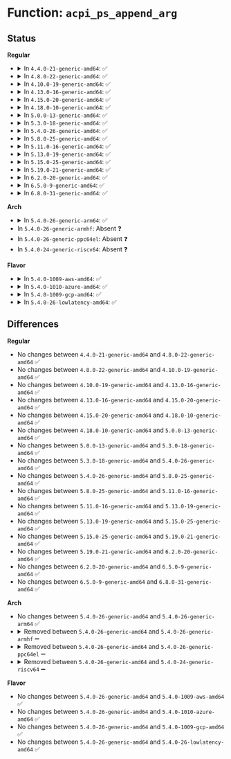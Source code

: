 # Function: <code>acpi_ps_append_arg</code>

## Status
<b>Regular</b>
<ul>
<li>
<details>
<summary>In <code>4.4.0-21-generic-amd64</code>: ✅</summary>

```c
void acpi_ps_append_arg(union acpi_parse_object * op, union acpi_parse_object * arg)
```

```json
{
  "name": "acpi_ps_append_arg",
  "collision_type": "Unique Global",
  "inline_type": "No",
  "funcs": [
    {
      "addr": 18446744071583703732,
      "name": "acpi_ps_append_arg",
      "external": true,
      "loc": "drivers/acpi/acpica/pstree.c:127",
      "file": "drivers/acpi/acpica/pstree.c",
      "inline": "seen, unknown",
      "caller_inline": [],
      "caller_func": [
        "drivers/acpi/acpica/dswload.c:acpi_ds_load1_begin_op",
        "drivers/acpi/acpica/psargs.c:acpi_ps_get_next_namepath",
        "drivers/acpi/acpica/psargs.c:acpi_ps_get_next_arg",
        "drivers/acpi/acpica/psloop.c:acpi_ps_parse_loop",
        "drivers/acpi/acpica/psobject.c:acpi_ps_build_named_op",
        "drivers/acpi/acpica/psobject.c:acpi_ps_build_named_op",
        "drivers/acpi/acpica/psobject.c:acpi_ps_create_op"
      ]
    }
  ],
  "symbols": [
    {
      "addr": 18446744071583703732,
      "name": "acpi_ps_append_arg",
      "section": ".text",
      "bind": "STB_GLOBAL",
      "size": 131
    }
  ]
}
```
</details>
</li>
<li>
<details>
<summary>In <code>4.8.0-22-generic-amd64</code>: ✅</summary>

```c
void acpi_ps_append_arg(union acpi_parse_object * op, union acpi_parse_object * arg)
```

```json
{
  "name": "acpi_ps_append_arg",
  "collision_type": "Unique Global",
  "inline_type": "No",
  "funcs": [
    {
      "addr": 18446744071584028129,
      "name": "acpi_ps_append_arg",
      "external": true,
      "loc": "drivers/acpi/acpica/pstree.c:127",
      "file": "drivers/acpi/acpica/pstree.c",
      "inline": "seen, unknown",
      "caller_inline": [],
      "caller_func": [
        "drivers/acpi/acpica/dswload.c:acpi_ds_load1_begin_op",
        "drivers/acpi/acpica/psargs.c:acpi_ps_get_next_arg",
        "drivers/acpi/acpica/psargs.c:acpi_ps_get_next_namepath",
        "drivers/acpi/acpica/psloop.c:acpi_ps_parse_loop",
        "drivers/acpi/acpica/psobject.c:acpi_ps_create_op",
        "drivers/acpi/acpica/psobject.c:acpi_ps_build_named_op",
        "drivers/acpi/acpica/psobject.c:acpi_ps_build_named_op"
      ]
    }
  ],
  "symbols": [
    {
      "addr": 18446744071584028129,
      "name": "acpi_ps_append_arg",
      "section": ".text",
      "bind": "STB_GLOBAL",
      "size": 131
    }
  ]
}
```
</details>
</li>
<li>
<details>
<summary>In <code>4.10.0-19-generic-amd64</code>: ✅</summary>

```c
void acpi_ps_append_arg(union acpi_parse_object * op, union acpi_parse_object * arg)
```

```json
{
  "name": "acpi_ps_append_arg",
  "collision_type": "Unique Global",
  "inline_type": "No",
  "funcs": [
    {
      "addr": 18446744071584170050,
      "name": "acpi_ps_append_arg",
      "external": true,
      "loc": "drivers/acpi/acpica/pstree.c:127",
      "file": "drivers/acpi/acpica/pstree.c",
      "inline": "seen, unknown",
      "caller_inline": [],
      "caller_func": [
        "drivers/acpi/acpica/dswload.c:acpi_ds_load1_begin_op",
        "drivers/acpi/acpica/psargs.c:acpi_ps_get_next_arg",
        "drivers/acpi/acpica/psargs.c:acpi_ps_get_next_namepath",
        "drivers/acpi/acpica/psloop.c:acpi_ps_parse_loop",
        "drivers/acpi/acpica/psobject.c:acpi_ps_create_op",
        "drivers/acpi/acpica/psobject.c:acpi_ps_build_named_op",
        "drivers/acpi/acpica/psobject.c:acpi_ps_build_named_op"
      ]
    }
  ],
  "symbols": [
    {
      "addr": 18446744071584170050,
      "name": "acpi_ps_append_arg",
      "section": ".text",
      "bind": "STB_GLOBAL",
      "size": 131
    }
  ]
}
```
</details>
</li>
<li>
<details>
<summary>In <code>4.13.0-16-generic-amd64</code>: ✅</summary>

```c
void acpi_ps_append_arg(union acpi_parse_object * op, union acpi_parse_object * arg)
```

```json
{
  "name": "acpi_ps_append_arg",
  "collision_type": "Unique Global",
  "inline_type": "No",
  "funcs": [
    {
      "addr": 18446744071584237533,
      "name": "acpi_ps_append_arg",
      "external": true,
      "loc": "drivers/acpi/acpica/pstree.c:128",
      "file": "drivers/acpi/acpica/pstree.c",
      "inline": "seen, unknown",
      "caller_inline": [],
      "caller_func": [
        "drivers/acpi/acpica/dswload.c:acpi_ds_load1_begin_op",
        "drivers/acpi/acpica/psargs.c:acpi_ps_get_next_arg",
        "drivers/acpi/acpica/psargs.c:acpi_ps_get_next_namepath",
        "drivers/acpi/acpica/psloop.c:acpi_ps_parse_loop",
        "drivers/acpi/acpica/psobject.c:acpi_ps_create_op",
        "drivers/acpi/acpica/psobject.c:acpi_ps_build_named_op",
        "drivers/acpi/acpica/psobject.c:acpi_ps_build_named_op"
      ]
    }
  ],
  "symbols": [
    {
      "addr": 18446744071584237533,
      "name": "acpi_ps_append_arg",
      "section": ".text",
      "bind": "STB_GLOBAL",
      "size": 132
    }
  ]
}
```
</details>
</li>
<li>
<details>
<summary>In <code>4.15.0-20-generic-amd64</code>: ✅</summary>

```c
void acpi_ps_append_arg(union acpi_parse_object * op, union acpi_parse_object * arg)
```

```json
{
  "name": "acpi_ps_append_arg",
  "collision_type": "Unique Global",
  "inline_type": "No",
  "funcs": [
    {
      "addr": 18446744071584588700,
      "name": "acpi_ps_append_arg",
      "external": true,
      "loc": "drivers/acpi/acpica/pstree.c:128",
      "file": "drivers/acpi/acpica/pstree.c",
      "inline": "seen, unknown",
      "caller_inline": [],
      "caller_func": [
        "drivers/acpi/acpica/dswload.c:acpi_ds_load1_begin_op",
        "drivers/acpi/acpica/psargs.c:acpi_ps_get_next_arg",
        "drivers/acpi/acpica/psargs.c:acpi_ps_get_next_namepath",
        "drivers/acpi/acpica/psloop.c:acpi_ps_parse_loop",
        "drivers/acpi/acpica/psobject.c:acpi_ps_create_op",
        "drivers/acpi/acpica/psobject.c:acpi_ps_build_named_op",
        "drivers/acpi/acpica/psobject.c:acpi_ps_build_named_op"
      ]
    }
  ],
  "symbols": [
    {
      "addr": 18446744071584588700,
      "name": "acpi_ps_append_arg",
      "section": ".text",
      "bind": "STB_GLOBAL",
      "size": 268
    }
  ]
}
```
</details>
</li>
<li>
<details>
<summary>In <code>4.18.0-10-generic-amd64</code>: ✅</summary>

```c
void acpi_ps_append_arg(union acpi_parse_object * op, union acpi_parse_object * arg)
```

```json
{
  "name": "acpi_ps_append_arg",
  "collision_type": "Unique Global",
  "inline_type": "No",
  "funcs": [
    {
      "addr": 18446744071584814224,
      "name": "acpi_ps_append_arg",
      "external": true,
      "loc": "drivers/acpi/acpica/pstree.c:94",
      "file": "drivers/acpi/acpica/pstree.c",
      "inline": "seen, unknown",
      "caller_inline": [],
      "caller_func": [
        "drivers/acpi/acpica/dswload.c:acpi_ds_load1_begin_op",
        "drivers/acpi/acpica/psargs.c:acpi_ps_get_next_arg",
        "drivers/acpi/acpica/psargs.c:acpi_ps_get_next_namepath",
        "drivers/acpi/acpica/psloop.c:acpi_ps_parse_loop",
        "drivers/acpi/acpica/psobject.c:acpi_ps_create_op",
        "drivers/acpi/acpica/psobject.c:acpi_ps_build_named_op",
        "drivers/acpi/acpica/psobject.c:acpi_ps_build_named_op"
      ]
    }
  ],
  "symbols": [
    {
      "addr": 18446744071584814224,
      "name": "acpi_ps_append_arg",
      "section": ".text",
      "bind": "STB_GLOBAL",
      "size": 268
    }
  ]
}
```
</details>
</li>
<li>
<details>
<summary>In <code>5.0.0-13-generic-amd64</code>: ✅</summary>

```c
void acpi_ps_append_arg(union acpi_parse_object * op, union acpi_parse_object * arg)
```

```json
{
  "name": "acpi_ps_append_arg",
  "collision_type": "Unique Global",
  "inline_type": "No",
  "funcs": [
    {
      "addr": 18446744071584916944,
      "name": "acpi_ps_append_arg",
      "external": true,
      "loc": "drivers/acpi/acpica/pstree.c:94",
      "file": "drivers/acpi/acpica/pstree.c",
      "inline": "seen, unknown",
      "caller_inline": [],
      "caller_func": [
        "drivers/acpi/acpica/dswload.c:acpi_ds_load1_begin_op",
        "drivers/acpi/acpica/psargs.c:acpi_ps_get_next_arg",
        "drivers/acpi/acpica/psargs.c:acpi_ps_get_next_namepath",
        "drivers/acpi/acpica/psloop.c:acpi_ps_parse_loop",
        "drivers/acpi/acpica/psobject.c:acpi_ps_create_op",
        "drivers/acpi/acpica/psobject.c:acpi_ps_build_named_op",
        "drivers/acpi/acpica/psobject.c:acpi_ps_build_named_op"
      ]
    }
  ],
  "symbols": [
    {
      "addr": 18446744071584916944,
      "name": "acpi_ps_append_arg",
      "section": ".text",
      "bind": "STB_GLOBAL",
      "size": 268
    }
  ]
}
```
</details>
</li>
<li>
<details>
<summary>In <code>5.3.0-18-generic-amd64</code>: ✅</summary>

```c
void acpi_ps_append_arg(union acpi_parse_object * op, union acpi_parse_object * arg)
```

```json
{
  "name": "acpi_ps_append_arg",
  "collision_type": "Unique Global",
  "inline_type": "No",
  "funcs": [
    {
      "addr": 18446744071585119618,
      "name": "acpi_ps_append_arg",
      "external": true,
      "loc": "drivers/acpi/acpica/pstree.c:94",
      "file": "drivers/acpi/acpica/pstree.c",
      "inline": "seen, unknown",
      "caller_inline": [],
      "caller_func": [
        "drivers/acpi/acpica/dswload.c:acpi_ds_load1_begin_op",
        "drivers/acpi/acpica/psargs.c:acpi_ps_get_next_arg",
        "drivers/acpi/acpica/psargs.c:acpi_ps_get_next_namepath",
        "drivers/acpi/acpica/psloop.c:acpi_ps_parse_loop",
        "drivers/acpi/acpica/psobject.c:acpi_ps_create_op",
        "drivers/acpi/acpica/psobject.c:acpi_ps_build_named_op",
        "drivers/acpi/acpica/psobject.c:acpi_ps_build_named_op"
      ]
    }
  ],
  "symbols": [
    {
      "addr": 18446744071585119618,
      "name": "acpi_ps_append_arg",
      "section": ".text",
      "bind": "STB_GLOBAL",
      "size": 266
    }
  ]
}
```
</details>
</li>
<li>
<details>
<summary>In <code>5.4.0-26-generic-amd64</code>: ✅</summary>

```c
void acpi_ps_append_arg(union acpi_parse_object * op, union acpi_parse_object * arg)
```

```json
{
  "name": "acpi_ps_append_arg",
  "collision_type": "Unique Global",
  "inline_type": "No",
  "funcs": [
    {
      "addr": 18446744071585255980,
      "name": "acpi_ps_append_arg",
      "external": true,
      "loc": "drivers/acpi/acpica/pstree.c:94",
      "file": "drivers/acpi/acpica/pstree.c",
      "inline": "seen, unknown",
      "caller_inline": [],
      "caller_func": [
        "drivers/acpi/acpica/dswload.c:acpi_ds_load1_begin_op",
        "drivers/acpi/acpica/psargs.c:acpi_ps_get_next_arg",
        "drivers/acpi/acpica/psargs.c:acpi_ps_get_next_namepath",
        "drivers/acpi/acpica/psloop.c:acpi_ps_parse_loop",
        "drivers/acpi/acpica/psobject.c:acpi_ps_create_op",
        "drivers/acpi/acpica/psobject.c:acpi_ps_build_named_op",
        "drivers/acpi/acpica/psobject.c:acpi_ps_build_named_op"
      ]
    }
  ],
  "symbols": [
    {
      "addr": 18446744071585255980,
      "name": "acpi_ps_append_arg",
      "section": ".text",
      "bind": "STB_GLOBAL",
      "size": 266
    }
  ]
}
```
</details>
</li>
<li>
<details>
<summary>In <code>5.8.0-25-generic-amd64</code>: ✅</summary>

```c
void acpi_ps_append_arg(union acpi_parse_object * op, union acpi_parse_object * arg)
```

```json
{
  "name": "acpi_ps_append_arg",
  "collision_type": "Unique Global",
  "inline_type": "No",
  "funcs": [
    {
      "addr": 18446744071585961909,
      "name": "acpi_ps_append_arg",
      "external": true,
      "loc": "drivers/acpi/acpica/pstree.c:94",
      "file": "drivers/acpi/acpica/pstree.c",
      "inline": "seen, unknown",
      "caller_inline": [],
      "caller_func": [
        "drivers/acpi/acpica/dswload.c:acpi_ds_load1_begin_op",
        "drivers/acpi/acpica/psargs.c:acpi_ps_get_next_field",
        "drivers/acpi/acpica/psargs.c:acpi_ps_get_next_namepath",
        "drivers/acpi/acpica/psloop.c:acpi_ps_get_arguments",
        "drivers/acpi/acpica/psobject.c:acpi_ps_create_op",
        "drivers/acpi/acpica/psobject.c:acpi_ps_build_named_op",
        "drivers/acpi/acpica/psobject.c:acpi_ps_build_named_op"
      ]
    }
  ],
  "symbols": [
    {
      "addr": 18446744071585961909,
      "name": "acpi_ps_append_arg",
      "section": ".text",
      "bind": "STB_GLOBAL",
      "size": 266
    }
  ]
}
```
</details>
</li>
<li>
<details>
<summary>In <code>5.11.0-16-generic-amd64</code>: ✅</summary>

```c
void acpi_ps_append_arg(union acpi_parse_object * op, union acpi_parse_object * arg)
```

```json
{
  "name": "acpi_ps_append_arg",
  "collision_type": "Unique Global",
  "inline_type": "No",
  "funcs": [
    {
      "addr": 18446744071586084827,
      "name": "acpi_ps_append_arg",
      "external": true,
      "loc": "drivers/acpi/acpica/pstree.c:94",
      "file": "drivers/acpi/acpica/pstree.c",
      "inline": "seen, unknown",
      "caller_inline": [],
      "caller_func": [
        "drivers/acpi/acpica/dswload.c:acpi_ds_load1_begin_op",
        "drivers/acpi/acpica/psargs.c:acpi_ps_get_next_field",
        "drivers/acpi/acpica/psargs.c:acpi_ps_get_next_namepath",
        "drivers/acpi/acpica/psloop.c:acpi_ps_get_arguments",
        "drivers/acpi/acpica/psobject.c:acpi_ps_create_op",
        "drivers/acpi/acpica/psobject.c:acpi_ps_build_named_op",
        "drivers/acpi/acpica/psobject.c:acpi_ps_build_named_op"
      ]
    }
  ],
  "symbols": [
    {
      "addr": 18446744071586084827,
      "name": "acpi_ps_append_arg",
      "section": ".text",
      "bind": "STB_GLOBAL",
      "size": 266
    }
  ]
}
```
</details>
</li>
<li>
<details>
<summary>In <code>5.13.0-19-generic-amd64</code>: ✅</summary>

```c
void acpi_ps_append_arg(union acpi_parse_object * op, union acpi_parse_object * arg)
```

```json
{
  "name": "acpi_ps_append_arg",
  "collision_type": "Unique Global",
  "inline_type": "No",
  "funcs": [
    {
      "addr": 18446744071585961630,
      "name": "acpi_ps_append_arg",
      "external": true,
      "loc": "drivers/acpi/acpica/pstree.c:94",
      "file": "drivers/acpi/acpica/pstree.c",
      "inline": "seen, unknown",
      "caller_inline": [],
      "caller_func": [
        "drivers/acpi/acpica/dswload.c:acpi_ds_load1_begin_op",
        "drivers/acpi/acpica/psargs.c:acpi_ps_get_next_field",
        "drivers/acpi/acpica/psargs.c:acpi_ps_get_next_namepath",
        "drivers/acpi/acpica/psobject.c:acpi_ps_create_op",
        "drivers/acpi/acpica/psobject.c:acpi_ps_build_named_op",
        "drivers/acpi/acpica/psobject.c:acpi_ps_build_named_op"
      ]
    }
  ],
  "symbols": [
    {
      "addr": 18446744071585961630,
      "name": "acpi_ps_append_arg",
      "section": ".text",
      "bind": "STB_GLOBAL",
      "size": 266
    }
  ]
}
```
</details>
</li>
<li>
<details>
<summary>In <code>5.15.0-25-generic-amd64</code>: ✅</summary>

```c
void acpi_ps_append_arg(union acpi_parse_object * op, union acpi_parse_object * arg)
```

```json
{
  "name": "acpi_ps_append_arg",
  "collision_type": "Unique Global",
  "inline_type": "No",
  "funcs": [
    {
      "addr": 18446744071586449984,
      "name": "acpi_ps_append_arg",
      "external": true,
      "loc": "drivers/acpi/acpica/pstree.c:94",
      "file": "drivers/acpi/acpica/pstree.c",
      "inline": "seen, unknown",
      "caller_inline": [],
      "caller_func": [
        "drivers/acpi/acpica/dswload.c:acpi_ds_load1_begin_op",
        "drivers/acpi/acpica/psargs.c:acpi_ps_get_next_field",
        "drivers/acpi/acpica/psargs.c:acpi_ps_get_next_namepath",
        "drivers/acpi/acpica/psobject.c:acpi_ps_create_op",
        "drivers/acpi/acpica/psobject.c:acpi_ps_build_named_op",
        "drivers/acpi/acpica/psobject.c:acpi_ps_build_named_op"
      ]
    }
  ],
  "symbols": [
    {
      "addr": 18446744071586449984,
      "name": "acpi_ps_append_arg",
      "section": ".text",
      "bind": "STB_GLOBAL",
      "size": 266
    }
  ]
}
```
</details>
</li>
<li>
<details>
<summary>In <code>5.19.0-21-generic-amd64</code>: ✅</summary>

```c
void acpi_ps_append_arg(union acpi_parse_object * op, union acpi_parse_object * arg)
```

```json
{
  "name": "acpi_ps_append_arg",
  "collision_type": "Unique Global",
  "inline_type": "No",
  "funcs": [
    {
      "addr": 18446744071587701690,
      "name": "acpi_ps_append_arg",
      "external": true,
      "loc": "drivers/acpi/acpica/pstree.c:94",
      "file": "drivers/acpi/acpica/pstree.c",
      "inline": "seen, unknown",
      "caller_inline": [],
      "caller_func": [
        "drivers/acpi/acpica/dswload.c:acpi_ds_load1_begin_op",
        "drivers/acpi/acpica/psargs.c:acpi_ps_get_next_field",
        "drivers/acpi/acpica/psargs.c:acpi_ps_get_next_namepath",
        "drivers/acpi/acpica/psobject.c:acpi_ps_create_op",
        "drivers/acpi/acpica/psobject.c:acpi_ps_build_named_op",
        "drivers/acpi/acpica/psobject.c:acpi_ps_build_named_op"
      ]
    }
  ],
  "symbols": [
    {
      "addr": 18446744071587701690,
      "name": "acpi_ps_append_arg",
      "section": ".text",
      "bind": "STB_GLOBAL",
      "size": 280
    }
  ]
}
```
</details>
</li>
<li>
<details>
<summary>In <code>6.2.0-20-generic-amd64</code>: ✅</summary>

```c
void acpi_ps_append_arg(union acpi_parse_object * op, union acpi_parse_object * arg)
```

```json
{
  "name": "acpi_ps_append_arg",
  "collision_type": "Unique Global",
  "inline_type": "No",
  "funcs": [
    {
      "addr": 18446744071589015840,
      "name": "acpi_ps_append_arg",
      "external": true,
      "loc": "drivers/acpi/acpica/pstree.c:94",
      "file": "drivers/acpi/acpica/pstree.c",
      "inline": "seen, unknown",
      "caller_inline": [],
      "caller_func": [
        "drivers/acpi/acpica/dswload.c:acpi_ds_load1_begin_op",
        "drivers/acpi/acpica/psargs.c:acpi_ps_get_next_field",
        "drivers/acpi/acpica/psargs.c:acpi_ps_get_next_namepath",
        "drivers/acpi/acpica/psobject.c:acpi_ps_create_op",
        "drivers/acpi/acpica/psobject.c:acpi_ps_build_named_op",
        "drivers/acpi/acpica/psobject.c:acpi_ps_build_named_op"
      ]
    }
  ],
  "symbols": [
    {
      "addr": 18446744071589015840,
      "name": "acpi_ps_append_arg",
      "section": ".text",
      "bind": "STB_GLOBAL",
      "size": 348
    }
  ]
}
```
</details>
</li>
<li>
<details>
<summary>In <code>6.5.0-9-generic-amd64</code>: ✅</summary>

```c
void acpi_ps_append_arg(union acpi_parse_object * op, union acpi_parse_object * arg)
```

```json
{
  "name": "acpi_ps_append_arg",
  "collision_type": "Unique Global",
  "inline_type": "No",
  "funcs": [
    {
      "addr": 18446744071589306400,
      "name": "acpi_ps_append_arg",
      "external": true,
      "loc": "drivers/acpi/acpica/pstree.c:94",
      "file": "drivers/acpi/acpica/pstree.c",
      "inline": "seen, unknown",
      "caller_inline": [],
      "caller_func": [
        "drivers/acpi/acpica/dswload.c:acpi_ds_load1_begin_op",
        "drivers/acpi/acpica/psargs.c:acpi_ps_get_next_field",
        "drivers/acpi/acpica/psargs.c:acpi_ps_get_next_namepath",
        "drivers/acpi/acpica/psobject.c:acpi_ps_create_op",
        "drivers/acpi/acpica/psobject.c:acpi_ps_build_named_op",
        "drivers/acpi/acpica/psobject.c:acpi_ps_build_named_op"
      ]
    }
  ],
  "symbols": [
    {
      "addr": 18446744071589306400,
      "name": "acpi_ps_append_arg",
      "section": ".text",
      "bind": "STB_GLOBAL",
      "size": 348
    }
  ]
}
```
</details>
</li>
<li>
<details>
<summary>In <code>6.8.0-31-generic-amd64</code>: ✅</summary>

```c
void acpi_ps_append_arg(union acpi_parse_object * op, union acpi_parse_object * arg)
```

```json
{
  "name": "acpi_ps_append_arg",
  "collision_type": "Unique Global",
  "inline_type": "No",
  "funcs": [
    {
      "addr": 18446744071589613168,
      "name": "acpi_ps_append_arg",
      "external": true,
      "loc": "drivers/acpi/acpica/pstree.c:94",
      "file": "drivers/acpi/acpica/pstree.c",
      "inline": "seen, unknown",
      "caller_inline": [],
      "caller_func": [
        "drivers/acpi/acpica/dswload.c:acpi_ds_load1_begin_op",
        "drivers/acpi/acpica/psargs.c:acpi_ps_get_next_field",
        "drivers/acpi/acpica/psargs.c:acpi_ps_get_next_namepath",
        "drivers/acpi/acpica/psobject.c:acpi_ps_create_op",
        "drivers/acpi/acpica/psobject.c:acpi_ps_build_named_op",
        "drivers/acpi/acpica/psobject.c:acpi_ps_build_named_op"
      ]
    }
  ],
  "symbols": [
    {
      "addr": 18446744071589613168,
      "name": "acpi_ps_append_arg",
      "section": ".text",
      "bind": "STB_GLOBAL",
      "size": 348
    }
  ]
}
```
</details>
</li>
</ul>
<b>Arch</b>
<ul>
<li>
<details>
<summary>In <code>5.4.0-26-generic-arm64</code>: ✅</summary>

```c
void acpi_ps_append_arg(union acpi_parse_object * op, union acpi_parse_object * arg)
```

```json
{
  "name": "acpi_ps_append_arg",
  "collision_type": "Unique Global",
  "inline_type": "No",
  "funcs": [
    {
      "addr": 18446603336497576900,
      "name": "acpi_ps_append_arg",
      "external": true,
      "loc": "drivers/acpi/acpica/pstree.c:94",
      "file": "drivers/acpi/acpica/pstree.c",
      "inline": "seen, unknown",
      "caller_inline": [],
      "caller_func": [
        "drivers/acpi/acpica/dswload.c:acpi_ds_load1_begin_op",
        "drivers/acpi/acpica/psargs.c:acpi_ps_get_next_arg",
        "drivers/acpi/acpica/psargs.c:acpi_ps_get_next_namepath",
        "drivers/acpi/acpica/psloop.c:acpi_ps_parse_loop",
        "drivers/acpi/acpica/psobject.c:acpi_ps_create_op",
        "drivers/acpi/acpica/psobject.c:acpi_ps_build_named_op",
        "drivers/acpi/acpica/psobject.c:acpi_ps_build_named_op"
      ]
    }
  ],
  "symbols": [
    {
      "addr": 18446603336497576900,
      "name": "acpi_ps_append_arg",
      "section": ".text",
      "bind": "STB_GLOBAL",
      "size": 160
    }
  ]
}
```
</details>
</li>
<li>
In <code>5.4.0-26-generic-armhf</code>: Absent ❓
</li>
<li>
In <code>5.4.0-26-generic-ppc64el</code>: Absent ❓
</li>
<li>
In <code>5.4.0-24-generic-riscv64</code>: Absent ❓
</li>
</ul>
<b>Flavor</b>
<ul>
<li>
<details>
<summary>In <code>5.4.0-1009-aws-amd64</code>: ✅</summary>

```c
void acpi_ps_append_arg(union acpi_parse_object * op, union acpi_parse_object * arg)
```

```json
{
  "name": "acpi_ps_append_arg",
  "collision_type": "Unique Global",
  "inline_type": "No",
  "funcs": [
    {
      "addr": 18446744071585108102,
      "name": "acpi_ps_append_arg",
      "external": true,
      "loc": "drivers/acpi/acpica/pstree.c:94",
      "file": "drivers/acpi/acpica/pstree.c",
      "inline": "seen, unknown",
      "caller_inline": [],
      "caller_func": [
        "drivers/acpi/acpica/dswload.c:acpi_ds_load1_begin_op",
        "drivers/acpi/acpica/psargs.c:acpi_ps_get_next_arg",
        "drivers/acpi/acpica/psargs.c:acpi_ps_get_next_namepath",
        "drivers/acpi/acpica/psloop.c:acpi_ps_parse_loop",
        "drivers/acpi/acpica/psobject.c:acpi_ps_create_op",
        "drivers/acpi/acpica/psobject.c:acpi_ps_build_named_op",
        "drivers/acpi/acpica/psobject.c:acpi_ps_build_named_op"
      ]
    }
  ],
  "symbols": [
    {
      "addr": 18446744071585108102,
      "name": "acpi_ps_append_arg",
      "section": ".text",
      "bind": "STB_GLOBAL",
      "size": 130
    }
  ]
}
```
</details>
</li>
<li>
<details>
<summary>In <code>5.4.0-1010-azure-amd64</code>: ✅</summary>

```c
void acpi_ps_append_arg(union acpi_parse_object * op, union acpi_parse_object * arg)
```

```json
{
  "name": "acpi_ps_append_arg",
  "collision_type": "Unique Global",
  "inline_type": "No",
  "funcs": [
    {
      "addr": 18446744071585023429,
      "name": "acpi_ps_append_arg",
      "external": true,
      "loc": "drivers/acpi/acpica/pstree.c:94",
      "file": "drivers/acpi/acpica/pstree.c",
      "inline": "seen, unknown",
      "caller_inline": [],
      "caller_func": [
        "drivers/acpi/acpica/dswload.c:acpi_ds_load1_begin_op",
        "drivers/acpi/acpica/psargs.c:acpi_ps_get_next_arg",
        "drivers/acpi/acpica/psargs.c:acpi_ps_get_next_namepath",
        "drivers/acpi/acpica/psloop.c:acpi_ps_parse_loop",
        "drivers/acpi/acpica/psobject.c:acpi_ps_create_op",
        "drivers/acpi/acpica/psobject.c:acpi_ps_build_named_op",
        "drivers/acpi/acpica/psobject.c:acpi_ps_build_named_op"
      ]
    }
  ],
  "symbols": [
    {
      "addr": 18446744071585023429,
      "name": "acpi_ps_append_arg",
      "section": ".text",
      "bind": "STB_GLOBAL",
      "size": 130
    }
  ]
}
```
</details>
</li>
<li>
<details>
<summary>In <code>5.4.0-1009-gcp-amd64</code>: ✅</summary>

```c
void acpi_ps_append_arg(union acpi_parse_object * op, union acpi_parse_object * arg)
```

```json
{
  "name": "acpi_ps_append_arg",
  "collision_type": "Unique Global",
  "inline_type": "No",
  "funcs": [
    {
      "addr": 18446744071585207564,
      "name": "acpi_ps_append_arg",
      "external": true,
      "loc": "drivers/acpi/acpica/pstree.c:94",
      "file": "drivers/acpi/acpica/pstree.c",
      "inline": "seen, unknown",
      "caller_inline": [],
      "caller_func": [
        "drivers/acpi/acpica/dswload.c:acpi_ds_load1_begin_op",
        "drivers/acpi/acpica/psargs.c:acpi_ps_get_next_arg",
        "drivers/acpi/acpica/psargs.c:acpi_ps_get_next_namepath",
        "drivers/acpi/acpica/psloop.c:acpi_ps_parse_loop",
        "drivers/acpi/acpica/psobject.c:acpi_ps_create_op",
        "drivers/acpi/acpica/psobject.c:acpi_ps_build_named_op",
        "drivers/acpi/acpica/psobject.c:acpi_ps_build_named_op"
      ]
    }
  ],
  "symbols": [
    {
      "addr": 18446744071585207564,
      "name": "acpi_ps_append_arg",
      "section": ".text",
      "bind": "STB_GLOBAL",
      "size": 266
    }
  ]
}
```
</details>
</li>
<li>
<details>
<summary>In <code>5.4.0-26-lowlatency-amd64</code>: ✅</summary>

```c
void acpi_ps_append_arg(union acpi_parse_object * op, union acpi_parse_object * arg)
```

```json
{
  "name": "acpi_ps_append_arg",
  "collision_type": "Unique Global",
  "inline_type": "No",
  "funcs": [
    {
      "addr": 18446744071585313724,
      "name": "acpi_ps_append_arg",
      "external": true,
      "loc": "drivers/acpi/acpica/pstree.c:94",
      "file": "drivers/acpi/acpica/pstree.c",
      "inline": "seen, unknown",
      "caller_inline": [],
      "caller_func": [
        "drivers/acpi/acpica/dswload.c:acpi_ds_load1_begin_op",
        "drivers/acpi/acpica/psargs.c:acpi_ps_get_next_arg",
        "drivers/acpi/acpica/psargs.c:acpi_ps_get_next_namepath",
        "drivers/acpi/acpica/psloop.c:acpi_ps_parse_loop",
        "drivers/acpi/acpica/psobject.c:acpi_ps_create_op",
        "drivers/acpi/acpica/psobject.c:acpi_ps_build_named_op",
        "drivers/acpi/acpica/psobject.c:acpi_ps_build_named_op"
      ]
    }
  ],
  "symbols": [
    {
      "addr": 18446744071585313724,
      "name": "acpi_ps_append_arg",
      "section": ".text",
      "bind": "STB_GLOBAL",
      "size": 266
    }
  ]
}
```
</details>
</li>
</ul>

## Differences
<b>Regular</b>
<ul>
<li>
No changes between <code>4.4.0-21-generic-amd64</code> and <code>4.8.0-22-generic-amd64</code> ✅
</li>
<li>
No changes between <code>4.8.0-22-generic-amd64</code> and <code>4.10.0-19-generic-amd64</code> ✅
</li>
<li>
No changes between <code>4.10.0-19-generic-amd64</code> and <code>4.13.0-16-generic-amd64</code> ✅
</li>
<li>
No changes between <code>4.13.0-16-generic-amd64</code> and <code>4.15.0-20-generic-amd64</code> ✅
</li>
<li>
No changes between <code>4.15.0-20-generic-amd64</code> and <code>4.18.0-10-generic-amd64</code> ✅
</li>
<li>
No changes between <code>4.18.0-10-generic-amd64</code> and <code>5.0.0-13-generic-amd64</code> ✅
</li>
<li>
No changes between <code>5.0.0-13-generic-amd64</code> and <code>5.3.0-18-generic-amd64</code> ✅
</li>
<li>
No changes between <code>5.3.0-18-generic-amd64</code> and <code>5.4.0-26-generic-amd64</code> ✅
</li>
<li>
No changes between <code>5.4.0-26-generic-amd64</code> and <code>5.8.0-25-generic-amd64</code> ✅
</li>
<li>
No changes between <code>5.8.0-25-generic-amd64</code> and <code>5.11.0-16-generic-amd64</code> ✅
</li>
<li>
No changes between <code>5.11.0-16-generic-amd64</code> and <code>5.13.0-19-generic-amd64</code> ✅
</li>
<li>
No changes between <code>5.13.0-19-generic-amd64</code> and <code>5.15.0-25-generic-amd64</code> ✅
</li>
<li>
No changes between <code>5.15.0-25-generic-amd64</code> and <code>5.19.0-21-generic-amd64</code> ✅
</li>
<li>
No changes between <code>5.19.0-21-generic-amd64</code> and <code>6.2.0-20-generic-amd64</code> ✅
</li>
<li>
No changes between <code>6.2.0-20-generic-amd64</code> and <code>6.5.0-9-generic-amd64</code> ✅
</li>
<li>
No changes between <code>6.5.0-9-generic-amd64</code> and <code>6.8.0-31-generic-amd64</code> ✅
</li>
</ul>
<b>Arch</b>
<ul>
<li>
No changes between <code>5.4.0-26-generic-amd64</code> and <code>5.4.0-26-generic-arm64</code> ✅
</li>
<li>
<details>
<summary>Removed between <code>5.4.0-26-generic-amd64</code> and <code>5.4.0-26-generic-armhf</code> ➖</summary>

```c
void acpi_ps_append_arg(union acpi_parse_object * op, union acpi_parse_object * arg)
```
</details>
</li>
<li>
<details>
<summary>Removed between <code>5.4.0-26-generic-amd64</code> and <code>5.4.0-26-generic-ppc64el</code> ➖</summary>

```c
void acpi_ps_append_arg(union acpi_parse_object * op, union acpi_parse_object * arg)
```
</details>
</li>
<li>
<details>
<summary>Removed between <code>5.4.0-26-generic-amd64</code> and <code>5.4.0-24-generic-riscv64</code> ➖</summary>

```c
void acpi_ps_append_arg(union acpi_parse_object * op, union acpi_parse_object * arg)
```
</details>
</li>
</ul>
<b>Flavor</b>
<ul>
<li>
No changes between <code>5.4.0-26-generic-amd64</code> and <code>5.4.0-1009-aws-amd64</code> ✅
</li>
<li>
No changes between <code>5.4.0-26-generic-amd64</code> and <code>5.4.0-1010-azure-amd64</code> ✅
</li>
<li>
No changes between <code>5.4.0-26-generic-amd64</code> and <code>5.4.0-1009-gcp-amd64</code> ✅
</li>
<li>
No changes between <code>5.4.0-26-generic-amd64</code> and <code>5.4.0-26-lowlatency-amd64</code> ✅
</li>
</ul>
